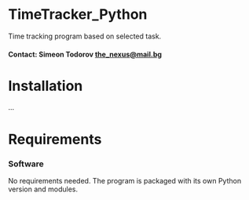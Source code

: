 # TimeTracker_Python
Time tracking program based on selected task.

#### Contact: Simeon Todorov the_nexus@mail.bg

# Installation
...

# Requirements

### Software
No requirements needed. The program is packaged with its own Python version and modules.
